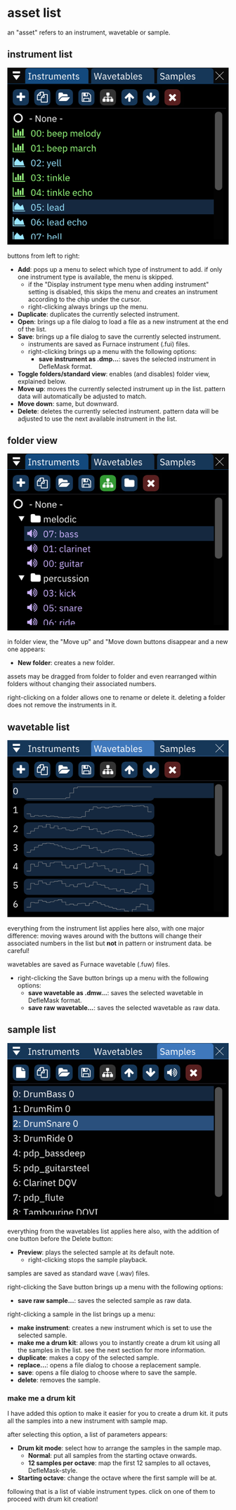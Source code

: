 # asset list

an "asset" refers to an instrument, wavetable or sample.

## instrument list

![instruments window](instruments.png)

buttons from left to right:

- **Add**: pops up a menu to select which type of instrument to add. if only one instrument type is available, the menu is skipped.
  - if the "Display instrument type menu when adding instrument" setting is disabled, this skips the menu and creates an instrument according to the chip under the cursor.
  - right-clicking always brings up the menu.
- **Duplicate**: duplicates the currently selected instrument.
- **Open**: brings up a file dialog to load a file as a new instrument at the end of the list.
- **Save**: brings up a file dialog to save the currently selected instrument.
  - instruments are saved as Furnace instrument (.fui) files.
  - right-clicking brings up a menu with the following options:
    - **save instrument as .dmp...**: saves the selected instrument in DefleMask format.
- **Toggle folders/standard view**: enables (and disables) folder view, explained below.
- **Move up**: moves the currently selected instrument up in the list. pattern data will automatically be adjusted to match.
- **Move down**: same, but downward.
- **Delete**: deletes the currently selected instrument. pattern data will be adjusted to use the next available instrument in the list.

## folder view

![instruments window in folder view](instruments-folder.png)

in folder view, the "Move up" and "Move down buttons disappear and a new one appears:
- **New folder**: creates a new folder.

assets may be dragged from folder to folder and even rearranged within folders without changing their associated numbers.

right-clicking on a folder allows one to rename or delete it. deleting a folder does not remove the instruments in it.

## wavetable list

![wavetables window](wavetables.png)

everything from the instrument list applies here also, with one major difference: moving waves around with the buttons will change their associated numbers in the list but **not** in pattern or instrument data. be careful!

wavetables are saved as Furnace wavetable (.fuw) files. 

- right-clicking the Save button brings up a menu with the following options:
  - **save wavetable as .dmw...**: saves the selected wavetable in DefleMask format.
  - **save raw wavetable...**: saves the selected wavetable as raw data.

## sample list

![samples window](samples.png)

everything from the wavetables list applies here also, with the addition of one button before the Delete button:
- **Preview**: plays the selected sample at its default note.
  - right-clicking stops the sample playback.

samples are saved as standard wave (.wav) files.

right-clicking the Save button brings up a menu with the following options:
- **save raw sample...**: saves the selected sample as raw data.

right-clicking a sample in the list brings up a menu:
- **make instrument**: creates a new instrument which is set to use the selected sample.
- **make me a drum kit**: allows you to instantly create a drum kit using all the samples in the list. see the next section for more information.
- **duplicate**: makes a copy of the selected sample.
- **replace...**: opens a file dialog to choose a replacement sample.
- **save**: opens a file dialog to choose where to save the sample.
- **delete**: removes the sample.

### make me a drum kit

I have added this option to make it easier for you to create a drum kit.
it puts all the samples into a new instrument with sample map.

after selecting this option, a list of parameters appears:

- **Drum kit mode**: select how to arrange the samples in the sample map.
  - **Normal**: put all samples from the starting octave onwards.
  - **12 samples per octave**: map the first 12 samples to all octaves, DefleMask-style.
- **Starting octave**: change the octave where the first sample will be at.

following that is a list of viable instrument types. click on one of them to proceed with drum kit creation!
